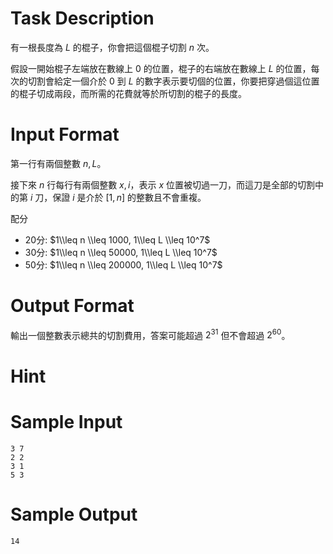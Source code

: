 # Task Description
有一根長度為 $L$ 的棍子，你會把這個棍子切割 $n$ 次。

假設一開始棍子左端放在數線上 $0$ 的位置，棍子的右端放在數線上 $L$ 的位置，每次的切割會給定一個介於 $0$ 到 $L$ 的數字表示要切個的位置，你要把穿過個這位置的棍子切成兩段，而所需的花費就等於所切割的棍子的長度。
# Input Format
第一行有兩個整數 $n, L$。

接下來 $n$ 行每行有兩個整數 $x, i$，表示 $x$ 位置被切過一刀，而這刀是全部的切割中的第 $i$ 刀，保證 $i$ 是介於 $[1,n]$ 的整數且不會重複。  

配分

* 20分: $1\\leq n \\leq 1000, 1\\leq L \\leq 10^7$
* 30分: $1\\leq n \\leq 50000, 1\\leq L \\leq 10^7$
* 50分: $1\\leq n \\leq 200000, 1\\leq L \\leq 10^7$
# Output Format
輸出一個整數表示總共的切割費用，答案可能超過 $2^{31}$ 但不會超過 $2^{60}$。
# Hint

# Sample Input
```
3 7
2 2
3 1
5 3

```
# Sample Output
```
14
```

